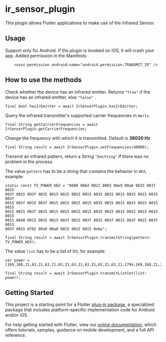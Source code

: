 # ir_sensor_plugin

This plugin allows Flutter applications to make use of the Infrared Sensor.

## Usage
Support only for Android. If the plugin is invoked on iOS, it will crash your app.
Added permission in the Manifests:
``` 
    <uses-permission android:name="android.permission.TRANSMIT_IR" />
``` 
## How to use the methods

Check whether the device has an infrared emitter.
Returns `"true"` if the device has an infrared emitter, else `"false"` .
``` 
final bool hasIrEmitter = await IrSensorPlugin.hasIrEmitter;
``` 
Query the infrared transmitter's supported carrier frequencies in `Hertz`.
``` 
final String getCarrierFrequencies = await IrSensorPlugin.getCarrierFrequencies;
``` 

Change the frequency with which it is transmitted. Default is **38020 Hz**
``` 
final String result = await IrSensorPlugin.setFrequencies(40000);
``` 


Transmit an infrared pattern, return a String `"Emitting"` if there was no problem in the process.

The value `pattern` has to be a string that contains the behavior in `HEX`, example:
```  
static const TV_POWER_HEX = "0000 006d 0022 0003 00a9 00a8 0015 003f 0015 
003f 0015 003f 0015 0015 0015 0015 0015 0015 0015 0015 0015 0015 0015 003f 
0015 003f 0015 003f 0015 0015 0015 0015 0015 0015 0015 0015 0015 0015 0015 
0015 0015 003f 0015 0015 0015 0015 0015 0015 0015 0015 0015 0015 0015 0015 
0015 0040 0015 0015 0015 003f 0015 003f 0015 003f 0015 003f 0015 003f 0015 
003f 0015 0702 00a9 00a8 0015 0015 0015 0e6e";

final String result = await IrSensorPlugin.transmitString(pattern: TV_POWER_HEX);
```

The value `list` has to be a list of Int, for example:
```
var power = [169,168,21,63,21,63,21,63,21,63,21,63,21,63,21,63,21,1794,169,168,21,21,21,3694];

final String result = await IrSensorPlugin.transmitListInt(list: power);
```

## Getting Started

This project is a starting point for a Flutter
[plug-in package](https://flutter.dev/developing-packages/),
a specialized package that includes platform-specific implementation code for
Android and/or iOS.

For help getting started with Flutter, view our 
[online documentation](https://flutter.dev/docs), which offers tutorials, 
samples, guidance on mobile development, and a full API reference.
